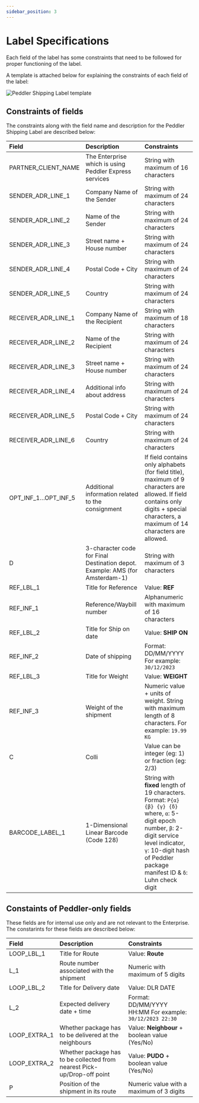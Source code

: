 ```yaml
---
sidebar_position: 3
---
```


# Label Specifications

Each field of the label has some constraints that need to be followed for proper functioning of the label. 

A template is attached below for explaining the constraints of each field of the label:

![Peddler Shipping Label template](/img/peddler-shipping-label-template.png)

## Constraints of fields

The constraints along with the field name and description for the Peddler Shipping Label are described below:

| **Field** | **Description** | **Constraints** |
|:---|:---|:---|
| PARTNER_CLIENT_NAME | The Enterprise which is using Peddler Express services | String with maximum of 16 characters |
| SENDER_ADR_LINE_1 | Company Name of the Sender | String with maximum of 24 characters |
| SENDER_ADR_LINE_2 | Name of the Sender | String with maximum of 24 characters |
| SENDER_ADR_LINE_3 | Street name + House number | String with maximum of 24 characters |
| SENDER_ADR_LINE_4  | Postal Code + City | String with maximum of 24 characters |
| SENDER_ADR_LINE_5  | Country | String with maximum of 24 characters |
| RECEIVER_ADR_LINE_1 | Company Name of the Recipient | String with maximum of 18 characters |
| RECEIVER_ADR_LINE_2 | Name of the Recipient | String with maximum of 24 characters |
| RECEIVER_ADR_LINE_3  | Street name + House number | String with maximum of 24 characters |
| RECEIVER_ADR_LINE_4  | Additional info about address | String with maximum of 24 characters |
| RECEIVER_ADR_LINE_5  | Postal Code + City | String with maximum of 24 characters |
| RECEIVER_ADR_LINE_6 | Country | String with maximum of 24 characters |
| OPT_INF_1…OPT_INF_5 | Additional information related to the consignment | If field contains only alphabets (for field title), maximum of 9 characters are allowed. If field contains only digits + special characters, a maximum of 14 characters are allowed. |
| D | 3-character code for Final Destination depot. Example: AMS (for Amsterdam-1) | String with maximum of 3 characters |
| REF_LBL_1  | Title for Reference | Value: **REF** |
| REF_INF_1  | Reference/Waybill number | Alphanumeric with maximum of 16 characters |
| REF_LBL_2  | Title for Ship on date | Value: **SHIP ON** |
| REF_INF_2  | Date of shipping | Format: DD/MM/YYYY For example: ``30/12/2023`` |
| REF_LBL_3  | Title for Weight | Value: **WEIGHT** |
| REF_INF_3  | Weight of the shipment | Numeric value + units of weight. String with maximum length of 8 characters. For example: ``19.99 KG`` |
| C | Colli | Value can be integer (eg: 1) or fraction (eg: 2/3) |
| BARCODE_LABEL_1  | 1-Dimensional Linear Barcode (Code 128) | String with **fixed** length of 19 characters. <br /> Format: `P{α} {β} {γ} {δ}` where, `α`: 5-digit epoch number, `β`: 2-digit service level indicator, `γ`: 10-digit hash of Peddler package manifest ID & `δ`: Luhn check digit |

## Constaints of Peddler-only fields

These fields are for internal use only and are not relevant to the Enterprise. The constarints for these fields are described below:

| **Field** | **Description** | **Constraints** |
|:---|:---|:---|
| LOOP_LBL_1  | Title for Route | Value: **Route** |
| L_1  | Route number associated with the shipment | Numeric with maximum of 5 digits |
| LOOP_LBL_2 | Title for Delivery date | Value: DLR DATE |
| L_2  | Expected delivery date + time | Format: DD/MM/YYYY HH:MM For example: ``30/12/2023 22:30`` |
| LOOP_EXTRA_1  | Whether package has to be delivered at the neighbours | Value: **Neighbour** + boolean value (Yes/No) |
| LOOP_EXTRA_2  | Whether package has to be collected from nearest Pick-up/Drop-off point | Value: **PUDO** + boolean value (Yes/No) |
| P | Position of the shipment in its route | Numeric value with a maximum of 3 digits |